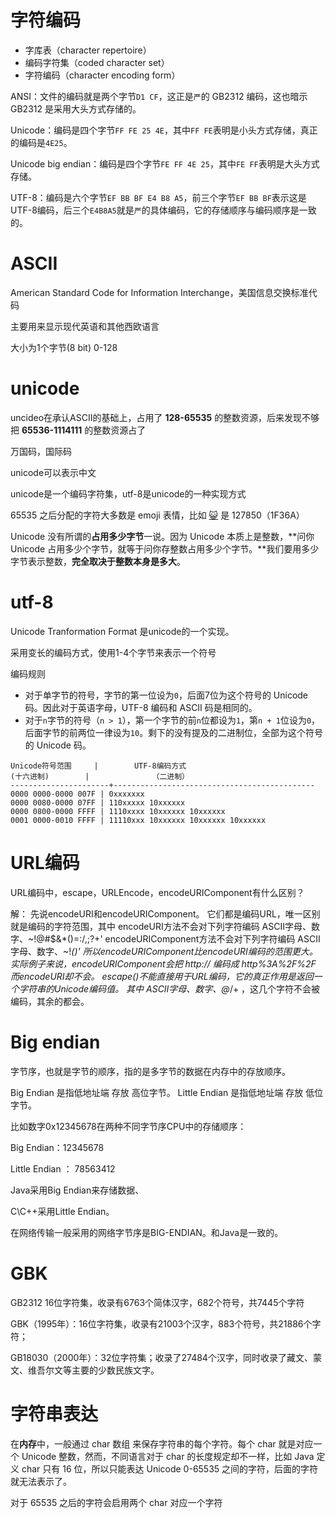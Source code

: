# 字符编码

-  字库表（character repertoire）
- 编码字符集（coded character set）
- 字符编码（character encoding form） 

ANSI：文件的编码就是两个字节`D1 CF`，这正是`严`的 GB2312 编码，这也暗示 GB2312 是采用大头方式存储的。

Unicode：编码是四个字节`FF FE 25 4E`，其中`FF FE`表明是小头方式存储，真正的编码是`4E25`。

Unicode big endian：编码是四个字节`FE FF 4E 25`，其中`FE FF`表明是大头方式存储。

UTF-8：编码是六个字节`EF BB BF E4 B8 A5`，前三个字节`EF BB BF`表示这是UTF-8编码，后三个`E4B8A5`就是`严`的具体编码，它的存储顺序与编码顺序是一致的。

# ASCII

 American Standard Code for Information Interchange，美国信息交换标准代码 

主要用来显示现代英语和其他西欧语言

大小为1个字节(8 bit) 0-128

# unicode

uncideo在承认ASCII的基础上，占用了 **128-65535** 的整数资源，后来发现不够把 **65536-1114111** 的整数资源占了

万国码，国际码

unicode可以表示中文

unicode是一个编码字符集，utf-8是unicode的一种实现方式

 65535 之后分配的字符大多数是 emoji 表情，比如 [😺](https://apps.timwhitlock.info/emoji/tables/unicode#emoji-modal) 是 127850（1F36A） 

 Unicode 没有所谓的**占用多少字节**一说。因为 Unicode 本质上是整数，**问你 Unicode 占用多少个字节，就等于问你存整数占用多少个字节。**我们要用多少字节表示整数，**完全取决于整数本身是多大**。 

# utf-8

 Unicode Tranformation Format 是unicode的一个实现。

采用变长的编码方式，使用1-4个字节来表示一个符号

编码规则

-  对于单字节的符号，字节的第一位设为`0`，后面7位为这个符号的 Unicode 码。因此对于英语字母，UTF-8 编码和 ASCII 码是相同的。 
-  对于`n`字节的符号（`n > 1`），第一个字节的前`n`位都设为`1`，第`n + 1`位设为`0`，后面字节的前两位一律设为`10`。剩下的没有提及的二进制位，全部为这个符号的 Unicode 码。 

```
Unicode符号范围     |        UTF-8编码方式
(十六进制)        |              （二进制）
----------------------+---------------------------------------------
0000 0000-0000 007F | 0xxxxxxx
0000 0080-0000 07FF | 110xxxxx 10xxxxxx
0000 0800-0000 FFFF | 1110xxxx 10xxxxxx 10xxxxxx
0001 0000-0010 FFFF | 11110xxx 10xxxxxx 10xxxxxx 10xxxxxx
```

# URL编码

 URL编码中，escape，URLEncode，encodeURIComponent有什么区别？ 

解： 先说encodeURI和encodeURIComponent。 它们都是编码URL，唯一区别就是编码的字符范围，其中 encodeURI方法不会对下列字符编码  ASCII字母、数字、~!@#$&*()=:/,;?+' encodeURIComponent方法不会对下列字符编码 ASCII字母、数字、~!*()' 所以encodeURIComponent比encodeURI编码的范围更大。 实际例子来说，encodeURIComponent会把 http://  编码成  http%3A%2F%2F 而encodeURI却不会。 escape()不能直接用于URL编码，它的真正作用是返回一个字符串的Unicode编码值。 其中 ASCII字母、数字、@*/+ ，这几个字符不会被编码，其余的都会。 

# Big endian

 字节序，也就是字节的顺序，指的是多字节的数据在内存中的存放顺序。 

 Big Endian 是指低地址端 存放 高位字节。 Little Endian 是指低地址端 存放 低位字节。 

比如数字0x12345678在两种不同字节序CPU中的存储顺序： 

Big Endian：12345678

 Little Endian ： 78563412 

 Java采用Big Endian来存储数据、

C\C++采用Little Endian。

在网络传输一般采用的网络字节序是BIG-ENDIAN。和Java是一致的。 

# GBK

 GB2312   16位字符集，收录有6763个简体汉字，682个符号，共7445个字符 

 GBK（1995年）：16位字符集，收录有21003个汉字，883个符号，共21886个字符；  

 GB18030（2000年）：32位字符集；收录了27484个汉字，同时收录了藏文、蒙文、维吾尔文等主要的少数民族文字。  

# 字符串表达

 在**内存**中，一般通过 char 数组 来保存字符串的每个字符。每个 char 就是对应一个 Unicode 整数，然而，不同语言对于 char 的长度规定却不一样，比如 Java 定义 char 只有 16 位，所以只能表达 Unicode 0-65535 之间的字符，后面的字符就无法表示了。 

 对于 65535 之后的字符会启用两个 char 对应一个字符 